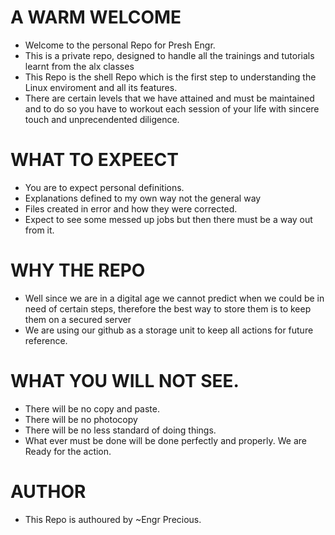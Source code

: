 # A WARM WELCOME
- Welcome to the personal Repo for Presh Engr.
- This is a private repo, designed to handle all the trainings and tutorials learnt from the alx classes
- This Repo is the shell Repo which is the first step to understanding the Linux enviroment and all its features.
- There are certain levels that we have attained and must be maintained and to do so you have to workout each session of your life with sincere touch and unprecendented diligence.

# WHAT TO EXPEECT
- You are to expect personal definitions.
- Explanations defined to my own way not the general way
- Files created in error and how they were corrected.
- Expect to see some messed up jobs but then there must be a way out from it.

# WHY THE REPO
- Well since we are in a digital age we cannot predict when we could be in need of certain steps, therefore the best way to store them is to keep them on a secured server
- We are using our github as a storage unit to keep all actions for future reference.

# WHAT YOU WILL NOT SEE.
- There will be no copy and paste.
- There will be no photocopy
- There will be no less standard of doing things.
- What ever must be done will be done perfectly and properly. We are Ready for the action.

# AUTHOR
- This Repo is authoured by ~Engr Precious.
